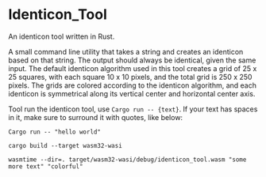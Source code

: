 # Identicon_Tool
An identicon tool written in Rust.

A small command line utility that takes a string and creates an identicon based on that string. The output should always be identical, given the same input. The default identicon algorithm used in this tool creates a grid of 25 x 25 squares, with each square 10 x 10 pixels, and the total grid is 250 x 250 pixels. The grids are colored according to the identicon algorithm, and each identicon is symmetrical along its vertical center and horizontal center axis.

Tool run the identicon tool, use `Cargo run -- {text}`. If your text has spaces in it, make sure to surround it with quotes, like below:

`Cargo run -- "hello world"`

`cargo build --target wasm32-wasi`

`wasmtime --dir=. target/wasm32-wasi/debug/identicon_tool.wasm "some more text" "colorful"`
